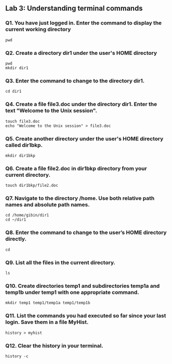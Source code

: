 ## Lab 3: Understanding terminal commands


### Q1. You have just logged in. Enter the command to display the current working directory

```
pwd
```

### Q2. Create a directory dir1 under the user's HOME directory

```
pwd
mkdir dir1
```

### Q3. Enter the command to change to the directory dir1.

```
cd dir1
```

### Q4. Create a file file3.doc under the directory dir1. Enter the text "Welcome to the Unix session".

```
touch file3.doc
echo "Welcome to the Unix session" > file3.doc
```

### Q5. Create another directory under the user's HOME directory called dir1bkp.

```
mkdir dir1bkp
```

### Q6. Create a file file2.doc in dir1bkp directory from your current directory.

```
touch dir1bkp/file2.doc
```

### Q7. Navigate to the directory /home. Use both relative path names and absolute path names.

```
cd /home/gibin/dir1
cd ~/dir1
```

### Q8. Enter the command to change to the user’s HOME directory directly.

```
cd
```

### Q9. List all the files in the current directory.

```
ls
```

### Q10. Create directories temp1 and subdirectories temp1a and temp1b under temp1 with one appropriate command.

```
mkdir temp1 temp1/temp1a temp1/temp1b
```

### Q11. List the commands you had executed so far since your last login. Save them in a file MyHist.

```
history > myhist
```

### Q12. Clear the history in your terminal.

```
history -c
```